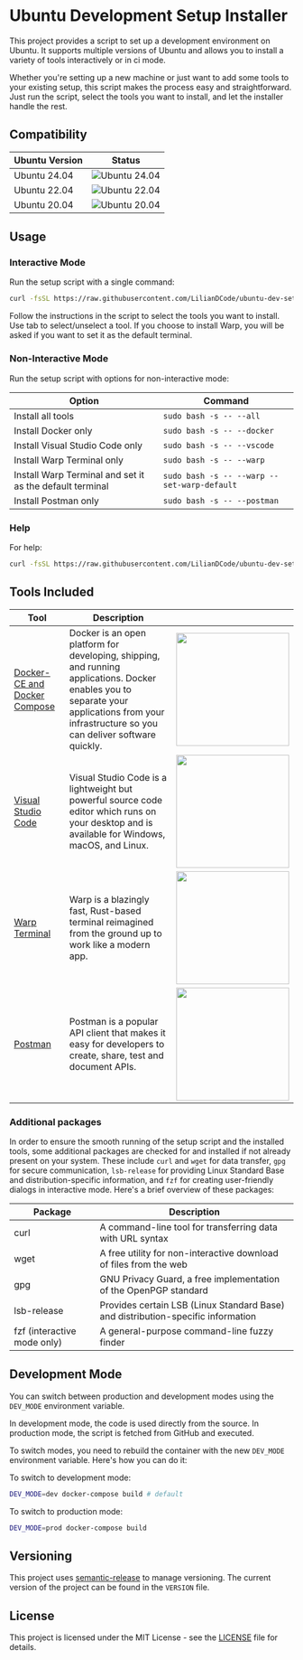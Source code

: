 # Ubuntu Development Setup Installer

This project provides a script to set up a development environment on Ubuntu. It supports multiple versions of Ubuntu and allows you to install a variety of tools interactively or in ci mode.

Whether you're setting up a new machine or just want to add some tools to your existing setup, this script makes the process easy and straightforward. Just run the script, select the tools you want to install, and let the installer handle the rest.

## Compatibility

| Ubuntu Version | Status |
| -------------- | ------ |
| Ubuntu 24.04   | ![Ubuntu 24.04](https://github.com/LilianDCode/ubuntu-setup/actions/workflows/ci.yml/badge.svg?branch=main&event=push&job=test-setup&matrix=os=ubuntu-24.04) |
| Ubuntu 22.04   | ![Ubuntu 22.04](https://github.com/LilianDCode/ubuntu-setup/actions/workflows/ci.yml/badge.svg?branch=main&event=push&job=test-setup&matrix=os=ubuntu-22.04) |
| Ubuntu 20.04   | ![Ubuntu 20.04](https://github.com/LilianDCode/ubuntu-setup/actions/workflows/ci.yml/badge.svg?branch=main&event=push&job=test-setup&matrix=os=ubuntu-20.04) |

## Usage

### Interactive Mode

Run the setup script with a single command:

```sh
curl -fsSL https://raw.githubusercontent.com/LilianDCode/ubuntu-dev-setup/main/setup.sh | sudo bash
```

Follow the instructions in the script to select the tools you want to install. Use tab to select/unselect a tool. If you choose to install Warp, you will be asked if you want to set it as the default terminal.

### Non-Interactive Mode

Run the setup script with options for non-interactive mode:

| Option | Command |
| --- | --- |
| Install all tools | ```sudo bash -s -- --all ``` |
| Install Docker only | ```sudo bash -s -- --docker ``` |
| Install Visual Studio Code only | ```sudo bash -s -- --vscode ``` |
| Install Warp Terminal only | ```sudo bash -s -- --warp ``` |
| Install Warp Terminal and set it as the default terminal | ```sudo bash -s -- --warp --set-warp-default ``` |
| Install Postman only | ```sudo bash -s -- --postman ``` |

### Help

For help:

```sh
curl -fsSL https://raw.githubusercontent.com/LilianDCode/ubuntu-dev-setup/main/setup.sh | sudo bash -s -- --help
```

## Tools Included

| Tool | Description |  |
| --- | --- | --- |
| <a href="https://www.docker.com/" target="_blank">Docker-CE and Docker Compose</a> | Docker is an open platform for developing, shipping, and running applications. Docker enables you to separate your applications from your infrastructure so you can deliver software quickly. | <img src="https://blog.lecacheur.com/wp-content/uploads/2014/10/docker.png" width="200"> |
| <a href="https://code.visualstudio.com/" target="_blank">Visual Studio Code</a> | Visual Studio Code is a lightweight but powerful source code editor which runs on your desktop and is available for Windows, macOS, and Linux. | <img src="https://cdn.neowin.com/news/images/uploaded/2023/07/1688749943_vscode_story.jpg" width="200"> |
| <a href="https://www.warp.dev/" target="_blank">Warp Terminal</a> | Warp is a blazingly fast, Rust-based terminal reimagined from the ground up to work like a modern app. | <img src="https://assets-global.website-files.com/64b7506ad75bbfcf43a51e90/64c970e9f2b2687e46074f4e_6427349e1bf2f0846cf732ac_blogCover.png" width="200"> |
| <a href="https://www.postman.com/" target="_blank">Postman</a> | Postman is a popular API client that makes it easy for developers to create, share, test and document APIs. | <img src="https://assets.getpostman.com/common-share/postman-logo-stacked.svg" width="200"> |

### Additional packages

In order to ensure the smooth running of the setup script and the installed tools, some additional packages are checked for and installed if not already present on your system. These include `curl` and `wget` for data transfer, `gpg` for secure communication, `lsb-release` for providing Linux Standard Base and distribution-specific information, and `fzf` for creating user-friendly dialogs in interactive mode. Here's a brief overview of these packages:

| Package | Description |
| --- | --- |
| curl | A command-line tool for transferring data with URL syntax |
| wget | A free utility for non-interactive download of files from the web |
| gpg | GNU Privacy Guard, a free implementation of the OpenPGP standard |
| lsb-release | Provides certain LSB (Linux Standard Base) and distribution-specific information |
| fzf (interactive mode only) | A general-purpose command-line fuzzy finder |

## Development Mode

You can switch between production and development modes using the `DEV_MODE` environment variable. 

In development mode, the code is used directly from the source. In production mode, the script is fetched from GitHub and executed.

To switch modes, you need to rebuild the container with the new `DEV_MODE` environment variable. Here's how you can do it:

To switch to development mode:

```bash
DEV_MODE=dev docker-compose build # default
```

To switch to production mode:

```bash
DEV_MODE=prod docker-compose build
```

## Versioning

This project uses [semantic-release](https://semantic-release.gitbook.io/semantic-release/) to manage versioning. The current version of the project can be found in the `VERSION` file.

## License

This project is licensed under the MIT License - see the [LICENSE](LICENSE) file for details.
